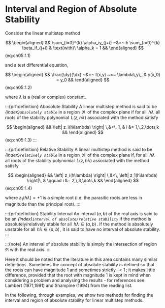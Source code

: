 # Interval and Region of Absolute Stability

Consider the linear multistep method 

$$
\begin{aligned}
    && \sum_{i=0}^{k} \alpha_iy_{j+i} ~&=~ h \sum_{i=0}^{k} \beta_if_{j+i}
    & \text{with}\ \alpha_k = 1 &&
\end{aligned}
$$(eq:ch05:1.1)

 and a test differential equation, 

$$
\begin{aligned}
    && \frac{\dy}{\dx} ~&=~ f(x,y) ~=~ \lambda\,y\,,
    & y(x_0) = y_0 &&
\end{aligned}
$$(eq:ch05:1.2)

 where $\lambda$ is a (real or complex) constant.

:::{prf:definition} Abosolute Stability
A linear multistep method is said to be *{index}`absolutely stable`* in a region
$\,\Re\,$ of the complex plane if for all $\,h\lambda\,$ all roots of
the stability polynomial $\,L(z,h\lambda)$ associated with the
method satisfy 

$$
\begin{aligned}
    && \left| z_i(h\lambda) \right| \,&<\, 1,
    & i &= 1,\,2,\dots,k &&
\end{aligned}
$$(eq:ch05:1.3)
:::

:::{prf:definition} Relative Stability
A linear multistep method is said to be *{index}`relatively stable`* in a region
$\,\Re\,$ of the complex plane if, for all $\,h\lambda\,$ all roots of
the stability polynomial $\,L(z,h\lambda)$ associated with the
method satisfy 

$$
\begin{aligned}
    && \left| z_i(h\lambda) \right| \,&<\, \left| z_1(h\lambda) \right|\,
    & \qquad i &= 2,\,3,\dots,k &&    
\end{aligned}
$$(eq:ch05:1.4)

 where $z_1(h\lambda) = +1$ is a simple root (i.e. the
parasitic roots are less in magnitude than the principal root).
:::

:::{prf:definition} Stability Interval
An interval $(a,b)$ of the real axis is said to be an *{index}`interval of
absolute/relative stability`* if the method is absolutely/relatively
stable for all $\,h\lambda \in (a,b)\,$. If the method is absolutely
unstable for all $\,h\lambda \in (a,b)\,$, it is said to have no
interval of absolute stability.
:::

:::{note}
An interval of absolute stability is simply the intersection
of region $\Re$ with the real axis.
:::

Here it should be noted that the literature in this area contains many
similar definitions. Sometimes the concept of absolute stability is
defined so that the roots can have magnitude 1 and sometimes strictly
$\,<1\,$; it makes little difference, provided that the root with
magnitude 1 is kept in mind when considering a problem and analysing the
results - for references see Lambert (1971,1991) and Shampine (1994)
from the reading list.

In the following, through examples, we show two methods for finding the
interval and region of absolute stability for linear multistep methods.

